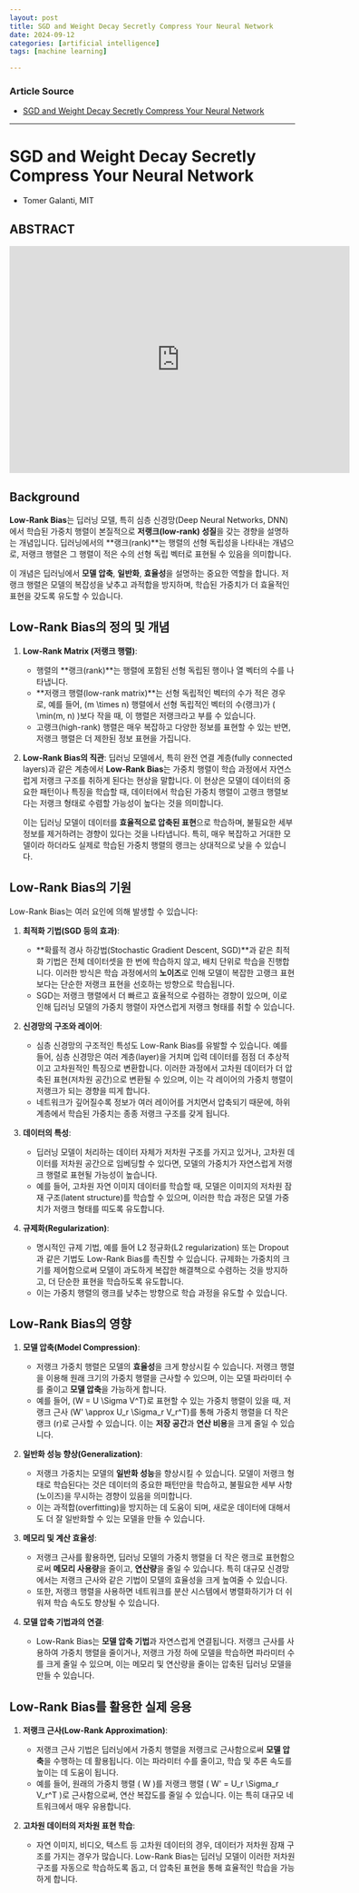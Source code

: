 ```yaml
---
layout: post
title: SGD and Weight Decay Secretly Compress Your Neural Network
date: 2024-09-12
categories: [artificial intelligence]
tags: [machine learning]

---
```


### Article Source


* [SGD and Weight Decay Secretly Compress Your Neural Network](https://www.youtube.com/watch?v=axprAoA-Gew)

---



# SGD and Weight Decay Secretly Compress Your Neural Network

* Tomer Galanti, MIT

## ABSTRACT 


<iframe width="600" height="400" src="https://www.youtube.com/embed/axprAoA-Gew?si=vCBKAY3tyYIt-Zxi" title="YouTube video player" frameborder="0" allow="accelerometer; autoplay; clipboard-write; encrypted-media; gyroscope; picture-in-picture; web-share" referrerpolicy="strict-origin-when-cross-origin" allowfullscreen></iframe>


## Background

**Low-Rank Bias**는 딥러닝 모델, 특히 심층 신경망(Deep Neural Networks, DNN)에서 학습된 가중치 행렬이 본질적으로 **저랭크(low-rank) 성질**을 갖는 경향을 설명하는 개념입니다. 딥러닝에서의 **랭크(rank)**는 행렬의 선형 독립성을 나타내는 개념으로, 저랭크 행렬은 그 행렬이 적은 수의 선형 독립 벡터로 표현될 수 있음을 의미합니다.

이 개념은 딥러닝에서 **모델 압축**, **일반화**, **효율성**을 설명하는 중요한 역할을 합니다. 저랭크 행렬은 모델의 복잡성을 낮추고 과적합을 방지하며, 학습된 가중치가 더 효율적인 표현을 갖도록 유도할 수 있습니다.

## Low-Rank Bias의 정의 및 개념

1. **Low-Rank Matrix (저랭크 행렬)**:
   - 행렬의 **랭크(rank)**는 행렬에 포함된 선형 독립된 행이나 열 벡터의 수를 나타냅니다. 
   - **저랭크 행렬(low-rank matrix)**는 선형 독립적인 벡터의 수가 적은 경우로, 예를 들어, \(m \times n\) 행렬에서 선형 독립적인 벡터의 수(랭크)가 \( \min(m, n) \)보다 작을 때, 이 행렬은 저랭크라고 부를 수 있습니다.
   - 고랭크(high-rank) 행렬은 매우 복잡하고 다양한 정보를 표현할 수 있는 반면, 저랭크 행렬은 더 제한된 정보 표현을 가집니다.

2. **Low-Rank Bias의 직관**:
   딥러닝 모델에서, 특히 완전 연결 계층(fully connected layers)과 같은 계층에서 **Low-Rank Bias**는 가중치 행렬이 학습 과정에서 자연스럽게 저랭크 구조를 취하게 된다는 현상을 말합니다. 이 현상은 모델이 데이터의 중요한 패턴이나 특징을 학습할 때, 데이터에서 학습된 가중치 행렬이 고랭크 행렬보다는 저랭크 형태로 수렴할 가능성이 높다는 것을 의미합니다.

   이는 딥러닝 모델이 데이터를 **효율적으로 압축된 표현**으로 학습하며, 불필요한 세부 정보를 제거하려는 경향이 있다는 것을 나타냅니다. 특히, 매우 복잡하고 거대한 모델이라 하더라도 실제로 학습된 가중치 행렬의 랭크는 상대적으로 낮을 수 있습니다.

## Low-Rank Bias의 기원

Low-Rank Bias는 여러 요인에 의해 발생할 수 있습니다:

1. **최적화 기법(SGD 등의 효과)**:
   - **확률적 경사 하강법(Stochastic Gradient Descent, SGD)**과 같은 최적화 기법은 전체 데이터셋을 한 번에 학습하지 않고, 배치 단위로 학습을 진행합니다. 이러한 방식은 학습 과정에서의 **노이즈**로 인해 모델이 복잡한 고랭크 표현보다는 단순한 저랭크 표현을 선호하는 방향으로 학습됩니다.
   - SGD는 저랭크 행렬에서 더 빠르고 효율적으로 수렴하는 경향이 있으며, 이로 인해 딥러닝 모델의 가중치 행렬이 자연스럽게 저랭크 형태를 취할 수 있습니다.

2. **신경망의 구조와 레이어**:
   - 심층 신경망의 구조적인 특성도 Low-Rank Bias를 유발할 수 있습니다. 예를 들어, 심층 신경망은 여러 계층(layer)을 거치며 입력 데이터를 점점 더 추상적이고 고차원적인 특징으로 변환합니다. 이러한 과정에서 고차원 데이터가 더 압축된 표현(저차원 공간)으로 변환될 수 있으며, 이는 각 레이어의 가중치 행렬이 저랭크가 되는 경향을 띠게 합니다.
   - 네트워크가 깊어질수록 정보가 여러 레이어를 거치면서 압축되기 때문에, 하위 계층에서 학습된 가중치는 종종 저랭크 구조를 갖게 됩니다.

3. **데이터의 특성**:
   - 딥러닝 모델이 처리하는 데이터 자체가 저차원 구조를 가지고 있거나, 고차원 데이터를 저차원 공간으로 임베딩할 수 있다면, 모델의 가중치가 자연스럽게 저랭크 행렬로 표현될 가능성이 높습니다.
   - 예를 들어, 고차원 자연 이미지 데이터를 학습할 때, 모델은 이미지의 저차원 잠재 구조(latent structure)를 학습할 수 있으며, 이러한 학습 과정은 모델 가중치가 저랭크 형태를 띠도록 유도합니다.

4. **규제화(Regularization)**:
   - 명시적인 규제 기법, 예를 들어 L2 정규화(L2 regularization) 또는 Dropout과 같은 기법도 Low-Rank Bias를 촉진할 수 있습니다. 규제화는 가중치의 크기를 제어함으로써 모델이 과도하게 복잡한 해결책으로 수렴하는 것을 방지하고, 더 단순한 표현을 학습하도록 유도합니다.
   - 이는 가중치 행렬의 랭크를 낮추는 방향으로 학습 과정을 유도할 수 있습니다.

## Low-Rank Bias의 영향

1. **모델 압축(Model Compression)**:
   - 저랭크 가중치 행렬은 모델의 **효율성**을 크게 향상시킬 수 있습니다. 저랭크 행렬을 이용해 원래 크기의 가중치 행렬을 근사할 수 있으며, 이는 모델 파라미터 수를 줄이고 **모델 압축**을 가능하게 합니다.
   - 예를 들어, \(W = U \Sigma V^T\)로 표현할 수 있는 가중치 행렬이 있을 때, 저랭크 근사 \(W' \approx U_r \Sigma_r V_r^T\)를 통해 가중치 행렬을 더 작은 랭크 \(r\)로 근사할 수 있습니다. 이는 **저장 공간**과 **연산 비용**을 크게 줄일 수 있습니다.

2. **일반화 성능 향상(Generalization)**:
   - 저랭크 가중치는 모델의 **일반화 성능**을 향상시킬 수 있습니다. 모델이 저랭크 형태로 학습된다는 것은 데이터의 중요한 패턴만을 학습하고, 불필요한 세부 사항(노이즈)을 무시하는 경향이 있음을 의미합니다.
   - 이는 과적합(overfitting)을 방지하는 데 도움이 되며, 새로운 데이터에 대해서도 더 잘 일반화할 수 있는 모델을 만들 수 있습니다.

3. **메모리 및 계산 효율성**:
   - 저랭크 근사를 활용하면, 딥러닝 모델의 가중치 행렬을 더 작은 랭크로 표현함으로써 **메모리 사용량**을 줄이고, **연산량**을 줄일 수 있습니다. 특히 대규모 신경망에서는 저랭크 근사와 같은 기법이 모델의 효율성을 크게 높여줄 수 있습니다.
   - 또한, 저랭크 행렬을 사용하면 네트워크를 분산 시스템에서 병렬화하기가 더 쉬워져 학습 속도도 향상될 수 있습니다.

4. **모델 압축 기법과의 연결**:
   - Low-Rank Bias는 **모델 압축 기법**과 자연스럽게 연결됩니다. 저랭크 근사를 사용하여 가중치 행렬을 줄이거나, 저랭크 가정 하에 모델을 학습하면 파라미터 수를 크게 줄일 수 있으며, 이는 메모리 및 연산량을 줄이는 압축된 딥러닝 모델을 만들 수 있습니다.

## Low-Rank Bias를 활용한 실제 응용

1. **저랭크 근사(Low-Rank Approximation)**:
   - 저랭크 근사 기법은 딥러닝에서 가중치 행렬을 저랭크로 근사함으로써 **모델 압축**을 수행하는 데 활용됩니다. 이는 파라미터 수를 줄이고, 학습 및 추론 속도를 높이는 데 도움이 됩니다.
   - 예를 들어, 원래의 가중치 행렬 \( W \)를 저랭크 행렬 \( W' = U_r \Sigma_r V_r^T \)로 근사함으로써, 연산 복잡도를 줄일 수 있습니다. 이는 특히 대규모 네트워크에서 매우 유용합니다.

2. **고차원 데이터의 저차원 표현 학습**:
   - 자연 이미지, 비디오, 텍스트 등 고차원 데이터의 경우, 데이터가 저차원 잠재 구조를 가지는 경우가 많습니다. Low-Rank Bias는 딥러닝 모델이 이러한 저차원 구조를 자동으로 학습하도록 돕고, 더 압축된 표현을 통해 효율적인 학습을 가능하게 합니다.
  
